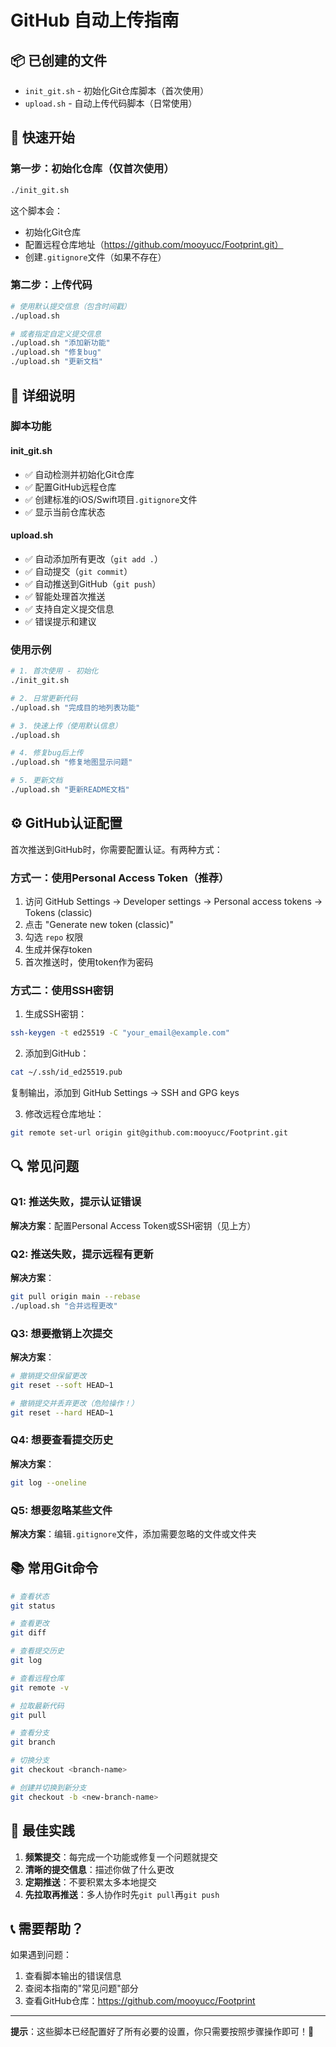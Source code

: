 # GitHub 自动上传指南

## 📦 已创建的文件

- `init_git.sh` - 初始化Git仓库脚本（首次使用）
- `upload.sh` - 自动上传代码脚本（日常使用）

## 🚀 快速开始

### 第一步：初始化仓库（仅首次使用）

```bash
./init_git.sh
```

这个脚本会：
- 初始化Git仓库
- 配置远程仓库地址（https://github.com/mooyucc/Footprint.git）
- 创建`.gitignore`文件（如果不存在）

### 第二步：上传代码

```bash
# 使用默认提交信息（包含时间戳）
./upload.sh

# 或者指定自定义提交信息
./upload.sh "添加新功能"
./upload.sh "修复bug"
./upload.sh "更新文档"
```

## 📝 详细说明

### 脚本功能

#### init_git.sh
- ✅ 自动检测并初始化Git仓库
- ✅ 配置GitHub远程仓库
- ✅ 创建标准的iOS/Swift项目`.gitignore`文件
- ✅ 显示当前仓库状态

#### upload.sh
- ✅ 自动添加所有更改（`git add .`）
- ✅ 自动提交（`git commit`）
- ✅ 自动推送到GitHub（`git push`）
- ✅ 智能处理首次推送
- ✅ 支持自定义提交信息
- ✅ 错误提示和建议

### 使用示例

```bash
# 1. 首次使用 - 初始化
./init_git.sh

# 2. 日常更新代码
./upload.sh "完成目的地列表功能"

# 3. 快速上传（使用默认信息）
./upload.sh

# 4. 修复bug后上传
./upload.sh "修复地图显示问题"

# 5. 更新文档
./upload.sh "更新README文档"
```

## ⚙️ GitHub认证配置

首次推送到GitHub时，你需要配置认证。有两种方式：

### 方式一：使用Personal Access Token（推荐）

1. 访问 GitHub Settings → Developer settings → Personal access tokens → Tokens (classic)
2. 点击 "Generate new token (classic)"
3. 勾选 `repo` 权限
4. 生成并保存token
5. 首次推送时，使用token作为密码

### 方式二：使用SSH密钥

1. 生成SSH密钥：
```bash
ssh-keygen -t ed25519 -C "your_email@example.com"
```

2. 添加到GitHub：
```bash
cat ~/.ssh/id_ed25519.pub
```
复制输出，添加到 GitHub Settings → SSH and GPG keys

3. 修改远程仓库地址：
```bash
git remote set-url origin git@github.com:mooyucc/Footprint.git
```

## 🔍 常见问题

### Q1: 推送失败，提示认证错误
**解决方案**：配置Personal Access Token或SSH密钥（见上方）

### Q2: 推送失败，提示远程有更新
**解决方案**：
```bash
git pull origin main --rebase
./upload.sh "合并远程更改"
```

### Q3: 想要撤销上次提交
**解决方案**：
```bash
# 撤销提交但保留更改
git reset --soft HEAD~1

# 撤销提交并丢弃更改（危险操作！）
git reset --hard HEAD~1
```

### Q4: 想要查看提交历史
**解决方案**：
```bash
git log --oneline
```

### Q5: 想要忽略某些文件
**解决方案**：编辑`.gitignore`文件，添加需要忽略的文件或文件夹

## 📚 常用Git命令

```bash
# 查看状态
git status

# 查看更改
git diff

# 查看提交历史
git log

# 查看远程仓库
git remote -v

# 拉取最新代码
git pull

# 查看分支
git branch

# 切换分支
git checkout <branch-name>

# 创建并切换到新分支
git checkout -b <new-branch-name>
```

## 🎯 最佳实践

1. **频繁提交**：每完成一个功能或修复一个问题就提交
2. **清晰的提交信息**：描述你做了什么更改
3. **定期推送**：不要积累太多本地提交
4. **先拉取再推送**：多人协作时先`git pull`再`git push`

## 📞 需要帮助？

如果遇到问题：
1. 查看脚本输出的错误信息
2. 查阅本指南的"常见问题"部分
3. 查看GitHub仓库：https://github.com/mooyucc/Footprint

---

**提示**：这些脚本已经配置好了所有必要的设置，你只需要按照步骤操作即可！🎉

